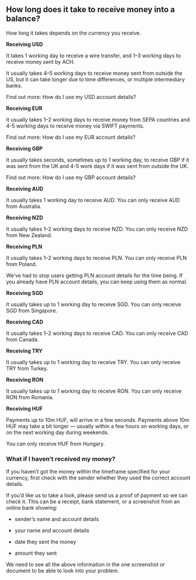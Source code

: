 ## How long does it take to receive money into a balance?  
How long it takes depends on the currency you receive. 

**Receiving USD**

It takes 1 working day to receive a wire transfer, and 1–3 working days to receive money sent by ACH.

It usually takes 4–5 working days to receive money sent from outside the US, but it can take longer due to time differences, or multiple intermediary banks.

Find out more: How do I use my USD account details?

 **Receiving EUR**

It usually takes 1–2 working days to receive money from SEPA countries and 4-5 working days to receive money via SWIFT payments.

Find out more: How do I use my EUR account details?

 **Receiving GBP**

It usually takes seconds, sometimes up to 1 working day, to receive GBP if it was sent from the UK and 4-5 work days if it was sent from outside the UK. 

Find out more: How do I use my GBP account details?

 **Receiving AUD**

It usually takes 1 working day to receive AUD. You can only receive AUD from Australia. 

**Receiving NZD**

It usually takes 1–2 working days to receive NZD. You can only receive NZD from New Zealand. 

**Receiving PLN**

It usually takes 1–2 working days to receive PLN. You can only receive PLN from Poland.

We’ve had to stop users getting PLN account details for the time being. If you already have PLN account details, you can keep using them as normal.

 **Receiving SGD**

It usually takes up to 1 working day to receive SGD. You can only receive SGD from Singapore.

 **Receiving CAD**

It usually takes 1–2 working days to receive CAD. You can only receive CAD from Canada.

 **Receiving TRY**

It usually takes up to 1 working day to receive TRY. You can only receive TRY from Turkey.

 **Receiving RON**

It usually takes up to 1 working day to receive RON. You can only receive RON from Romania.

 **Receiving HUF**

Payments up to 10m HUF, will arrive in a few seconds. Payments above 10m HUF may take a bit longer — usually within a few hours on working days, or on the next working day during weekends. 

You can only receive HUF from Hungary.

### What if I haven’t received my money?

If you haven’t got the money within the timeframe specified for your currency, first check with the sender whether they used the correct account details.

If you’d like us to take a look, please send us a proof of payment so we can check it. This can be a receipt, bank statement, or a screenshot from an online bank showing:

  * sender’s name and account details

  * your name and account details

  * date they sent the money

  * amount they sent




We need to see all the above information in the one screenshot or document to be able to look into your problem.